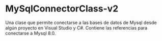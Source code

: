 # MySqlConnectorClass-v2
Una clase que permite conectarse a las bases de datos de Mysql desde algún proyecto en Visual Studio y C#.
Contiene las referencias para conectarse a Mysql 8.0.
